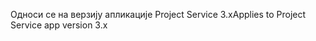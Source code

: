 <span data-ttu-id="d01e7-101">Односи се на верзију апликације Project Service 3.x</span><span class="sxs-lookup"><span data-stu-id="d01e7-101">Applies to Project Service app version 3.x</span></span>
